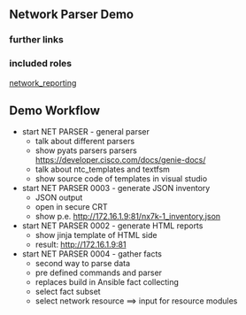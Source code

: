 
## **Network Parser Demo**

### **further links**

### **included roles**
[network_reporting ](https://galaxy.ansible.com/maxrainer/network_reporting)

## **Demo Workflow**
-  start NET PARSER - general parser
   -  talk about different parsers
   -  show pyats parsers parsers https://developer.cisco.com/docs/genie-docs/
   -  talk about ntc_templates and textfsm
   -  show source code of templates in visual studio
- start NET PARSER 0003 - generate JSON inventory 
  - JSON output
  - open in secure CRT
  - show p.e. http://172.16.1.9:81/nx7k-1_inventory.json
- start NET PARSER 0002 - generate HTML reports 
  - show jinja template of HTML side
  - result: http://172.16.1.9:81
- start NET PARSER 0004 - gather facts
  - second way to parse data
  - pre defined commands and parser
  - replaces build in Ansible fact collecting
  - select fact subset
  - select network resource ==> input for resource modules

